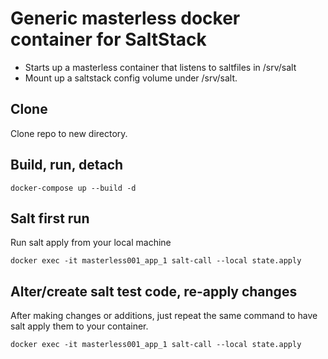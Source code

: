 # Generic masterless docker container for SaltStack

- Starts up a masterless container that listens to saltfiles in /srv/salt
- Mount up a saltstack config volume under /srv/salt.


## Clone

Clone repo to new directory.


## Build, run, detach

```
docker-compose up --build -d
```


## Salt first run

Run salt apply from your local machine

```
docker exec -it masterless001_app_1 salt-call --local state.apply
```


## Alter/create salt test code, re-apply changes

After making changes or additions, just repeat the same command to have salt apply them to your container.

```
docker exec -it masterless001_app_1 salt-call --local state.apply
```
